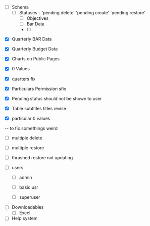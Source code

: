 <!-- Changed to Draft Publish -->
- [ ] Schema
    - [ ] Statuses          - 'pending delete' 'pending create' 'pending restore'
        - [ ] Objectives
        - [ ] Bar Data
        - [ ] 



<!-- Changes -->
- [x]  Quarterly BAR Data
- [x]  Quarterly Budget Data
- [x] Charts on Public Pages
- [x] 0 Values
- [x] quarters fix
- [x] Particulars Permission sfix

- [x] Pending status should not be shown to user
- [x] Table subtitles titles revise
- [x] particular 0 values


-- to fix somethings weird
- [ ] multiple delete
- [ ] multiple restore

- [ ] thrashed restore not updating




<!-- TESTing -->
- [ ] users
    - [ ] admin
    - [ ] basic usr
    - [ ] superuser


<!-- Unimplemeneted -->
- [ ] Downloadables
    - [ ] Excel

- [ ] Help system
